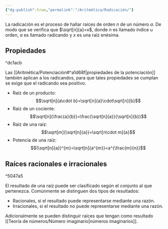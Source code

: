 ```yaml
---
{"dg-publish":true,"permalink":"/Aritmética/Radicación/"}
---
```


La radicación es el proceso de hallar raíces de orden $n$ de un número $a$. De modo que se verifica que $\sqrt[n]{a}=x$, donde $n$ es llamado índice u orden, $a$ es llamado radicando y $x$ es una raíz enésima.

## Propiedades

^dc1acb

Las [[Aritmética/Potenciación#^a1d68f\|propiedades de la potenciación]] también aplican a los radicandos, para que tales propiedades se cumplan se exige que el radicando sea positivo.
- Raíz de un producto: $$\sqrt[n]{a\cdot b}=\sqrt[n]{a}\cdot\sqrt[n]{b}$$
- Raíz de un cociente: $$\sqrt[n]{\frac{a}{b}}=\frac{\sqrt[n]{a}}{\sqrt[n]{b}}$$
- Raíz de una raíz: $$\sqrt[m]{\sqrt[n]{a}}=\sqrt[n\cdot m]{a}$$
- Potencia de una raíz: $$(\sqrt[n]{a})^{m}=\sqrt[n]{a^{m}}=a^{\frac{m}{n}}$$
## Raíces racionales e irracionales

^5047a5

El resultado de una raíz puede ser clasificado según el conjunto al que pertenezca. Comúnmente se distinguen dos tipos de resultados:
- Racionales, si el resultado puede representarse mediante una razón.
- Irracionales, si el resultado no puede representarse mediante una razón.

Adicionalmente se pueden distinguir raíces que tengan como resultado [[Teoría de números/Número imaginario\|números imaginarios]].